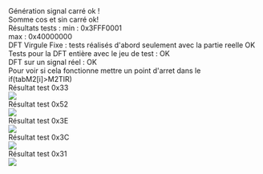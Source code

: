 ﻿<!DOCTYPE html>
<html>
<body id="readme">
<div>Génération signal carré ok !</div>
<div>Somme cos et sin carré ok!</div>
<div>Résultats tests : min : 0x3FFF0001</div>
<div>max : 0x40000000</div>
<div>DFT Virgule Fixe : tests réalisés d'abord seulement avec la partie reelle OK</div>
<div>Tests pour la DFT entière avec le jeu de test : OK</div>
<div>DFT sur un signal réel : OK </div>
<div>Pour voir si cela fonctionne mettre un point d'arret dans le if(tabM2[i]>M2TIR)</div>
<div>Résultat test 0x33</div>
<div><img src='0x33.png'></div>
<div>Résultat test 0x52</div>
<div><img src='0x52.png'></div>
<div>Résultat test 0x3E</div>
<div><img src='0x3E.png'></div>
<div>Résultat test 0x3C</div>
<div><img src='0x3C.png'></div
<div>Résultat test 0x31</div>
<div><img src='0x31.png'></div>
</body>
</html>	
